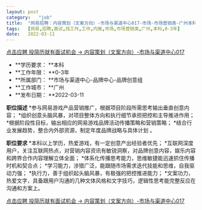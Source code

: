 ```yaml
---
layout:	post
category:	"job"
title:	"网易招聘：内容策划（文案方向）-市场与渠道中心017-市场-市场营销类-广州本科0-3年"
tags:	[网易,招聘,面试,找工作,工作,内推,市场,市场营销类,广州,本科,0-3年]
date:	2022-03-11
---
```


[点击应聘 投简历就有面试机会 -> 内容策划（文案方向）-市场与渠道中心017](http://mobile.bole.netease.com/bole/boleDetail?id=30242&employeeId=346f03c3cda5f04c&key=all)



- **学历要求： **本科
- **工作年限： **0-3年
- **所属部门： **市场与渠道中心-品牌中心-品牌创意组
- **工作城市： **广州
- **发布日期： **2022-03-11



**职位描述**
*参与网易游戏产品营销推广，根据项目阶段所需思考输出垂直创意内容；
*组织创意头脑风暴，对项目整体方向和执行细节承担把控和主导推进作用；
*根据阶段性目标，输出相应的网易游戏品牌活动传播策略和营销策略；
*结合行业发展趋势，整合内外部资源，制定年度品牌战略与具体计划 。



**职位要求**
*本科以上学历，热爱游戏，有一定创意产出经验者优先；
*互联网深度用户，关注互联网热点，对营销内容资讯有敏锐洞察，对品牌创意内容，娱乐内容和跨界合作内容理解立体全面；
*体系化传播思考能力，思维敏捷能迅速抓住传播时机和契合点；
*学习能力，涉猎广泛，能跟随市场需求迭代技能和思维，自我驱动力强；
*执行力，善于组织起头脑风暴，有极强的把控推进能力；
*文案功力，热爱文字，具备跟用户沟通的几种文体风格和文字技巧，逻辑性思考能完整反应在沟通和方案上。



[点击应聘 投简历就有面试机会 -> 内容策划（文案方向）-市场与渠道中心017](http://mobile.bole.netease.com/bole/boleDetail?id=30242&employeeId=346f03c3cda5f04c&key=all)